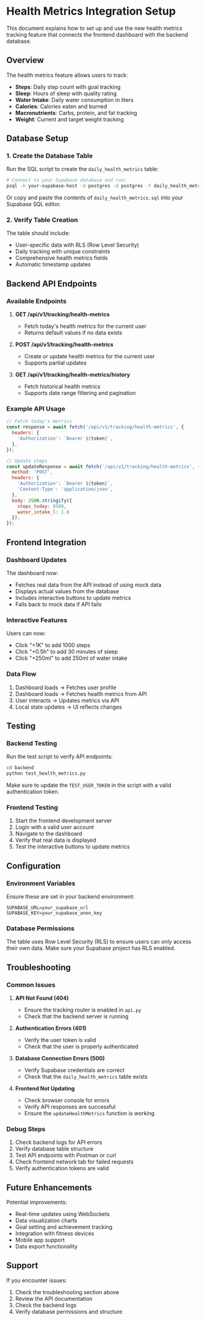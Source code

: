 # Health Metrics Integration Setup

This document explains how to set up and use the new health metrics tracking feature that connects the frontend dashboard with the backend database.

## Overview

The health metrics feature allows users to track:
- **Steps**: Daily step count with goal tracking
- **Sleep**: Hours of sleep with quality rating
- **Water Intake**: Daily water consumption in liters
- **Calories**: Calories eaten and burned
- **Macronutrients**: Carbs, protein, and fat tracking
- **Weight**: Current and target weight tracking

## Database Setup

### 1. Create the Database Table

Run the SQL script to create the `daily_health_metrics` table:

```bash
# Connect to your Supabase database and run:
psql -h your-supabase-host -U postgres -d postgres -f daily_health_metrics.sql
```

Or copy and paste the contents of `daily_health_metrics.sql` into your Supabase SQL editor.

### 2. Verify Table Creation

The table should include:
- User-specific data with RLS (Row Level Security)
- Daily tracking with unique constraints
- Comprehensive health metrics fields
- Automatic timestamp updates

## Backend API Endpoints

### Available Endpoints

1. **GET /api/v1/tracking/health-metrics**
   - Fetch today's health metrics for the current user
   - Returns default values if no data exists

2. **POST /api/v1/tracking/health-metrics**
   - Create or update health metrics for the current user
   - Supports partial updates

3. **GET /api/v1/tracking/health-metrics/history**
   - Fetch historical health metrics
   - Supports date range filtering and pagination

### Example API Usage

```javascript
// Fetch today's metrics
const response = await fetch('/api/v1/tracking/health-metrics', {
  headers: {
    'Authorization': `Bearer ${token}`,
  },
});

// Update steps
const updateResponse = await fetch('/api/v1/tracking/health-metrics', {
  method: 'POST',
  headers: {
    'Authorization': `Bearer ${token}`,
    'Content-Type': 'application/json',
  },
  body: JSON.stringify({
    steps_today: 8500,
    water_intake_l: 1.8
  }),
});
```

## Frontend Integration

### Dashboard Updates

The dashboard now:
- Fetches real data from the API instead of using mock data
- Displays actual values from the database
- Includes interactive buttons to update metrics
- Falls back to mock data if API fails

### Interactive Features

Users can now:
- Click "+1K" to add 1000 steps
- Click "+0.5h" to add 30 minutes of sleep
- Click "+250ml" to add 250ml of water intake

### Data Flow

1. Dashboard loads → Fetches user profile
2. Dashboard loads → Fetches health metrics from API
3. User interacts → Updates metrics via API
4. Local state updates → UI reflects changes

## Testing

### Backend Testing

Run the test script to verify API endpoints:

```bash
cd backend
python test_health_metrics.py
```

Make sure to update the `TEST_USER_TOKEN` in the script with a valid authentication token.

### Frontend Testing

1. Start the frontend development server
2. Login with a valid user account
3. Navigate to the dashboard
4. Verify that real data is displayed
5. Test the interactive buttons to update metrics

## Configuration

### Environment Variables

Ensure these are set in your backend environment:

```env
SUPABASE_URL=your_supabase_url
SUPABASE_KEY=your_supabase_anon_key
```

### Database Permissions

The table uses Row Level Security (RLS) to ensure users can only access their own data. Make sure your Supabase project has RLS enabled.

## Troubleshooting

### Common Issues

1. **API Not Found (404)**
   - Ensure the tracking router is enabled in `api.py`
   - Check that the backend server is running

2. **Authentication Errors (401)**
   - Verify the user token is valid
   - Check that the user is properly authenticated

3. **Database Connection Errors (500)**
   - Verify Supabase credentials are correct
   - Check that the `daily_health_metrics` table exists

4. **Frontend Not Updating**
   - Check browser console for errors
   - Verify API responses are successful
   - Ensure the `updateHealthMetrics` function is working

### Debug Steps

1. Check backend logs for API errors
2. Verify database table structure
3. Test API endpoints with Postman or curl
4. Check frontend network tab for failed requests
5. Verify authentication tokens are valid

## Future Enhancements

Potential improvements:
- Real-time updates using WebSockets
- Data visualization charts
- Goal setting and achievement tracking
- Integration with fitness devices
- Mobile app support
- Data export functionality

## Support

If you encounter issues:
1. Check the troubleshooting section above
2. Review the API documentation
3. Check the backend logs
4. Verify database permissions and structure

